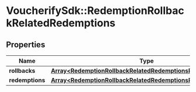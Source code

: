 # VoucherifySdk::RedemptionRollbackRelatedRedemptions

## Properties

| Name | Type | Description | Notes |
| ---- | ---- | ----------- | ----- |
| **rollbacks** | [**Array&lt;RedemptionRollbackRelatedRedemptionsRollbacksItem&gt;**](RedemptionRollbackRelatedRedemptionsRollbacksItem.md) |  | [optional] |
| **redemptions** | [**Array&lt;RedemptionRollbackRelatedRedemptionsRedemptionsItem&gt;**](RedemptionRollbackRelatedRedemptionsRedemptionsItem.md) |  | [optional] |

